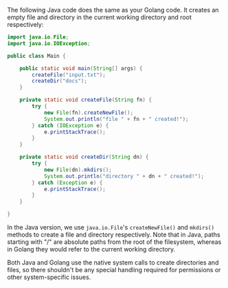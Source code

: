 The following Java code does the same as your Golang code. It creates an empty file and directory in the current working directory and root respectively:

```java
import java.io.File;
import java.io.IOException;

public class Main {

    public static void main(String[] args) {
        createFile("input.txt");
        createDir("docs");
    }

    private static void createFile(String fn) {
        try {
            new File(fn).createNewFile();
            System.out.println("file " + fn + " created!");
        } catch (IOException e) {
            e.printStackTrace();
        }
    }

    private static void createDir(String dn) {
        try {
            new File(dn).mkdirs();
            System.out.println("directory " + dn + " created!");
        } catch (Exception e) {
            e.printStackTrace();
        }
    }

}
```

In the Java version, we use `java.io.File`'s `createNewFile()` and `mkdirs()` methods to create a file and directory respectively. Note that in Java, paths starting with "/" are absolute paths from the root of the filesystem, whereas in Golang they would refer to the current working directory. 

Both Java and Golang use the native system calls to create directories and files, so there shouldn't be any special handling required for permissions or other system-specific issues.
